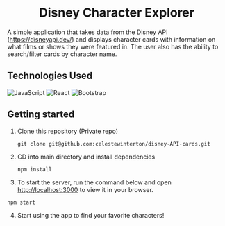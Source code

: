 <h1 align="center">Disney Character Explorer</h1>

A simple application that takes data from the Disney API (https://disneyapi.dev/) and displays character cards with information on what films or shows they were featured in. The user also has the ability to search/filter cards by character name.

## Technologies Used

![JavaScript](https://img.shields.io/badge/javascript-%23323330.svg?style=for-the-badge&logo=javascript&logoColor=%23F7DF1E)
![React](https://img.shields.io/badge/React-20232A?style=for-the-badge&logo=react&logoColor=61DAFB)
![Bootstrap](https://img.shields.io/badge/Bootstrap-%23563D7C.svg?logo=bootstrap&style=for-the-badge&logoColor=white)

## Getting started

1. Clone this repository (Private repo)

   `git clone git@github.com:celestewinterton/disney-API-cards.git`

2. CD into main directory and install dependencies

   `npm install`

3. To start the server, run the command below and open [http://localhost:3000](http://localhost:3000) to view it in your browser.

`npm start`

4. Start using the app to find your favorite characters!
